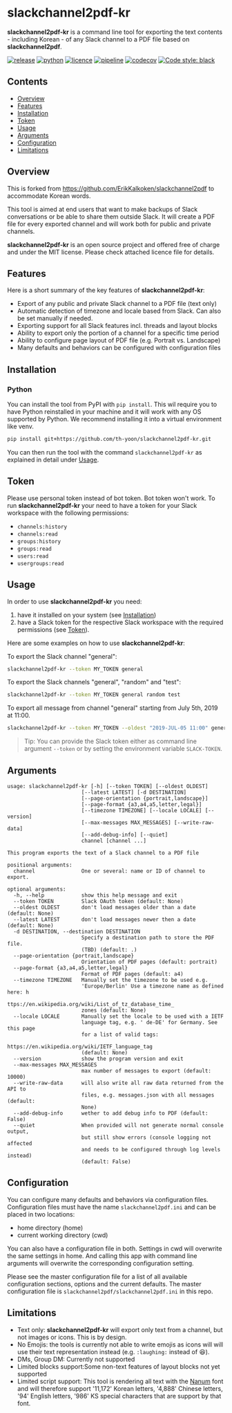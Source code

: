 # slackchannel2pdf-kr

**slackchannel2pdf-kr** is a command line tool for exporting the text contents - including Korean - of any Slack channel to a PDF file based on **slackchannel2pdf**.

[![release](https://img.shields.io/pypi/v/slackchannel2pdf?label=release)](https://pypi.org/project/slackchannel2pdf/) [![python](https://img.shields.io/pypi/pyversions/slackchannel2pdf)](https://pypi.org/project/slackchannel2pdf/) [![licence](https://img.shields.io/github/license/ErikKalkoken/slackchannel2pdf)](https://github.com/ErikKalkoken/slackchannel2pdf/blob/master/LICENSE) [![pipeline](https://api.travis-ci.org/ErikKalkoken/slackchannel2pdf.svg?branch=master)](https://travis-ci.com/github/ErikKalkoken/slackchannel2pdf) [![codecov](https://codecov.io/gh/ErikKalkoken/slackchannel2pdf/branch/master/graph/badge.svg?token=omhTxW8ALq)](https://codecov.io/gh/ErikKalkoken/slackchannel2pdf) [![Code style: black](https://img.shields.io/badge/code%20style-black-000000.svg)](https://github.com/psf/black)

## Contents

- [Overview](#overview)
- [Features](#features)
- [Installation](#installation)
- [Token](#token)
- [Usage](#usage)
- [Arguments](#arguments)
- [Configuration](#configuration)
- [Limitations](#limitations)

## Overview

This is forked from https://github.com/ErikKalkoken/slackchannel2pdf to accommodate Korean words.

This tool is aimed at end users that want to make backups of Slack conversations or be able to share them outside Slack. It will create a PDF file for every exported channel and will work both for public and private channels.

**slackchannel2pdf-kr** is an open source project and offered free of charge and under the MIT license. Please check attached licence file for details.

## Features

Here is a short summary of the key features of **slackchannel2pdf-kr**:

- Export of any public and private Slack channel to a PDF file (text only)
- Automatic detection of timezone and locale based from Slack. Can also be set manually if needed.
- Exporting support for all Slack features incl. threads and layout blocks
- Ability to export only the portion of a channel for a specific time period
- Ability to configure page layout of PDF file (e.g. Portrait vs. Landscape)
- Many defaults and behaviors can be configured with configuration files

## Installation

### Python

You can install the tool from PyPI with `pip install`. This wil require you to have Python reinstalled in your machine and it will work with any OS supported by Python. We recommend installing it into a virtual environment like venv.

```bash
pip install git+https://github.com/th-yoon/slackchannel2pdf-kr.git
```

You can then run the tool with the command `slackchannel2pdf-kr` as explained in detail under [Usage](#usage).

## Token

Please use personal token instead of bot token. 
Bot token won't work.
To run **slackchannel2pdf-kr** your need to have a token for your Slack workspace with the following permissions:

- `channels:history`
- `channels:read`
- `groups:history`
- `groups:read`
- `users:read`
- `usergroups:read`

## Usage

In order to use **slackchannel2pdf-kr** you need:

1. have it installed on your system (see [Installation](#installation))
2. have a Slack token for the respective Slack workspace with the required permissions (see [Token](#token)).

Here are some examples on how to use **slackchannel2pdf-kr**:

To export the Slack channel "general":

```bash
slackchannel2pdf-kr --token MY_TOKEN general
```

To export the Slack channels "general", "random" and "test":

```bash
slackchannel2pdf-kr --token MY_TOKEN general random test
```

To export all message from channel "general" starting from July 5th, 2019 at 11:00.

```bash
slackchannel2pdf-kr --token MY_TOKEN --oldest "2019-JUL-05 11:00" general
```

> Tip: You can provide the Slack token either as command line argument `--token` or by setting the environment variable `SLACK-TOKEN`.

## Arguments

```text
usage: slackchannel2pdf-kr [-h] [--token TOKEN] [--oldest OLDEST]
                        [--latest LATEST] [-d DESTINATION]
                        [--page-orientation {portrait,landscape}]
                        [--page-format {a3,a4,a5,letter,legal}]
                        [--timezone TIMEZONE] [--locale LOCALE] [--version]
                        [--max-messages MAX_MESSAGES] [--write-raw-data]
                        [--add-debug-info] [--quiet]
                        channel [channel ...]

This program exports the text of a Slack channel to a PDF file

positional arguments:
  channel               One or several: name or ID of channel to export.

optional arguments:
  -h, --help            show this help message and exit
  --token TOKEN         Slack OAuth token (default: None)
  --oldest OLDEST       don't load messages older than a date (default: None)
  --latest LATEST       don't load messages newer then a date (default: None)
  -d DESTINATION, --destination DESTINATION
                        Specify a destination path to store the PDF file.
                        (TBD) (default: .)
  --page-orientation {portrait,landscape}
                        Orientation of PDF pages (default: portrait)
  --page-format {a3,a4,a5,letter,legal}
                        Format of PDF pages (default: a4)
  --timezone TIMEZONE   Manually set the timezone to be used e.g.
                        'Europe/Berlin' Use a timezone name as defined here: h
                        ttps://en.wikipedia.org/wiki/List_of_tz_database_time_
                        zones (default: None)
  --locale LOCALE       Manually set the locale to be used with a IETF
                        language tag, e.g. ' de-DE' for Germany. See this page
                        for a list of valid tags:
                        https://en.wikipedia.org/wiki/IETF_language_tag
                        (default: None)
  --version             show the program version and exit
  --max-messages MAX_MESSAGES
                        max number of messages to export (default: 10000)
  --write-raw-data      will also write all raw data returned from the API to
                        files, e.g. messages.json with all messages (default:
                        None)
  --add-debug-info      wether to add debug info to PDF (default: False)
  --quiet               When provided will not generate normal console output,
                        but still show errors (console logging not affected
                        and needs to be configured through log levels instead)
                        (default: False)
```

## Configuration

You can configure many defaults and behaviors via configuration files. Configuration files must have the name `slackchannel2pdf.ini` and can be placed in two locations:

- home directory (home)
- current working directory (cwd)

You can also have a configuration file in both. Settings in cwd will overwrite the same settings in home. And calling this app with command line arguments will overwrite the corresponding configuration setting.

Please see the master configuration file for a list of all available configuration sections, options and the current defaults. The master configuration file is `slackchannel2pdf/slackchannel2pdf.ini` in this repo.

## Limitations

- Text only: **slackchannel2pdf-kr** will export only text from a channel, but not images or icons. This is by design.
- No Emojis: the tools is currently not able to write emojis as icons will will use their text representation instead (e.g. `:laughing:` instead of :laughing:).
- DMs, Group DM: Currently not supported
- Limited blocks support:Some non-text features of layout blocks not yet supported
- Limited script support: This tool is rendering all text with the [Nanum](https://hangeul.naver.com/2021/fonts/nanum) font and will therefore support '11,172' Korean letters, '4,888' Chinese letters, '94' English letters, '986' KS special characters that are support by that font.
